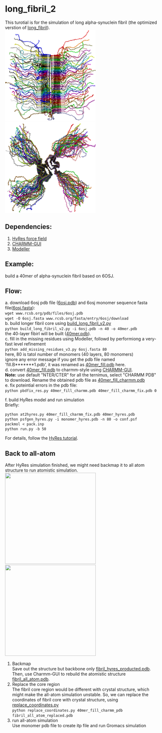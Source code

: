 # long_fibril_2   
This turotial is for the simulation of long alpha-synuclein fibril (the optimized verstion of [long_fibril](../long_fibril/)).   
<img src="./image1.png" width="300" height="300"/><img src="./image2.png" width="300" height="300"/>

## Dependencies:   
1. [HyRes force field](https://github.com/lslumass/HyRes_GPU/tree/dev)   
2. [CHARMM-GUI](https://www.charmm-gui.org/)   
3. [Modeller](https://salilab.org/modeller/)   

## Example:
build a 40mer of alpha-synuclein fibril based on 6OSJ.   

## Flow:
a. download 6osj pdb file ([6osj.pdb](./examples/6osj.pdb)) and 6osj monomer sequence fasta file([6osj.fasta](./examples/6osj.fasta)):   
```wget www.rcsb.org/pdb/files/6osj.pdb```     
```wget -O 6osj.fasta www.rcsb.org/fasta/entry/6osj/download```   
b. build longer fibril core using [build_long_fibril_v2.py](./scripts/build_long_fibril_v2.py)   
```python build_long_fibril_v2.py -i 6osj.pdb -n 40 -o 40mer.pdb```   
the 40-layer fibirl will be built ([40mer.pdb](./examples/40mer.pdb)).   
c. fill in the missing residues using Modeller, followd by performiong a very-fast level refinement   
```python add_missing_residues_v3.py 6osj.fasta 80```    
here, 80 is tatol number of monomers (40 layers, 80 monomers)   
ignore any error message if you get the pdb file named 'fill.B*******1.pdb', it was renamed as [40mer_fill.pdb](./examples/40mer_fill.pdb) here.    
d. convert [40mer_fill.pdb](./examples/40mer_fill.pdb) to charmm-style using [CHARMM-GUI](https://www.charmm-gui.org/).   
**Note:** use default "NTER/CTER" for all the ternimus, select "CHARMM PDB" to download. Rename the obtained pdb file as [40mer_fill_charmm.pdb](./examples/40mer_fill_charmm.pdb)   
e. fix poteintial errors in the pdb file:   
```python pbdfix_res.py 40mer_fill_charmm.pdb 40mer_fill_charmm_fix.pdb 0```   

f. build HyRes model and run simulation    
Briefly:   
```
python at2hyres.py 40mer_fill_charmm_fix.pdb 40mer_hyres.pdb
python psfgen_hyres.py -i monomer_hyres.pdb -n 80 -o conf.psf
packmol < pack.inp
python run.py -b 50
```
For details, follow the [HyRes tutorial](https://github.com/lslumass/HyRes_GPU/tree/dev).   


## Back to all-atom
After HyRes simulation finished, we might need backmap it to all atom structure to run atomistic simulation.   
<img src="./image4.png" width="300" height="300"/><img src="./image5.png" width="300" height="300"/>
1. Backmap   
Save out the structure but backbone only [fibril_hyres_producted.pdb](./examples/fibril_hyres_producted.pdb). Then, use Charmm-GUI to rebuild the atomistic structure [fibril_all_atom.pdb](./examples/fibril_all_atom.pdb).   
2. Replace the core region   
The fibril core region would be different with crystal structure, which might make the all-atom simulation unstable. So, we can replace the coordinates of fibril core with crystal structure, using [replace_coordinates.py](./scripts/replace_coordinates.py)   
```python replace_coordinates.py 40mer_fill_charmm_pdb fibril_all_atom_replaced.pdb```
3. run all-atom simulation   
Use monomer pdb file to create itp file and run Gromacs simulation